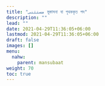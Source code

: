 ```yaml
---
title: "مستثنى মুস্তাসনা বা পৃথককৃত পদ"
description: ""
lead: ""
date: 2021-04-29T11:36:05+06:00
lastmod: 2021-04-29T11:36:05+06:00
draft: false
images: []
menu: 
  nahw:
    parent: mansubaat
weight: 70
toc: true
---
```



